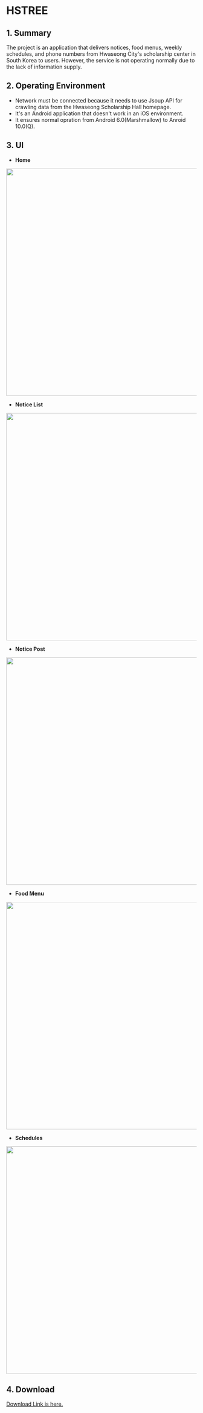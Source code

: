 # HSTREE

## 1. Summary
The project is an application that delivers notices, food menus, weekly schedules, and phone numbers from Hwaseong City's scholarship center in South Korea to users. However, the service is not operating normally due to the lack of information supply.

## 2. Operating Environment
- Network must be connected because it needs to use Jsoup API for crawling data from the Hwaseong Scholarship Hall homepage.
- It's an Android application that doesn't work in an iOS environment.
- It ensures normal opration from Android 6.0(Marshmallow) to Anroid 10.0(Q).

## 3. UI
- **Home**

<img src="https://user-images.githubusercontent.com/58127442/103853955-a544f680-50f2-11eb-91b0-b95bbffa5b80.PNG" height="600">


- **Notice List**

<img src="https://user-images.githubusercontent.com/58127442/103854108-08368d80-50f3-11eb-8df9-47372f19d72e.PNG" height="600">


- **Notice Post**

<img src="https://user-images.githubusercontent.com/58127442/103854168-2ac8a680-50f3-11eb-8bd9-39aaead13c64.PNG" height="600">


- **Food Menu**

<img src="https://user-images.githubusercontent.com/58127442/103854270-66637080-50f3-11eb-85c9-e48a2eee1d6b.PNG" height="600">
     
     
- **Schedules**

<img src="https://user-images.githubusercontent.com/58127442/103854418-b9d5be80-50f3-11eb-9428-997b733a03a9.PNG" height="600">

## 4. Download                                                                                                        
[Download Link is here.](https://play.google.com/store/apps/details?id=com.kimbsu.hstree)
